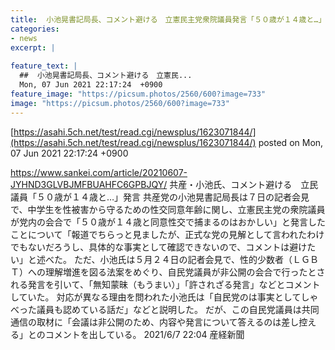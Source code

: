```yaml
---
title:  小池晃書記局長、コメント避ける　立憲民主党衆院議員発言「５０歳が１４歳と…」に  
categories:
- news
excerpt: |
  
feature_text: |
  ##  小池晃書記局長、コメント避ける　立憲民...
  Mon, 07 Jun 2021 22:17:24  +0900
feature_image: "https://picsum.photos/2560/600?image=733"
image: "https://picsum.photos/2560/600?image=733"
---
```


[https://asahi.5ch.net/test/read.cgi/newsplus/1623071844/](https://asahi.5ch.net/test/read.cgi/newsplus/1623071844/)
posted on Mon, 07 Jun 2021 22:17:24  +0900

<!--more-->

https://www.sankei.com/article/20210607-JYHND3GLVBJMFBUAHFC6GPBJQY/ 共産・小池氏、コメント避ける　立民議員「５０歳が１４歳と…」発言 共産党の小池晃書記局長は７日の記者会見で、中学生を性被害から守るための性交同意年齢に関し、立憲民主党の衆院議員が党内の会合で「５０歳が１４歳と同意性交で捕まるのはおかしい」と発言したことについて「報道でちらっと見ましたが、正式な党の見解として言われたわけでもないだろうし、具体的な事実として確認できないので、コメントは避けたい」と述べた。 ただ、小池氏は５月２４日の記者会見で、性的少数者（ＬＧＢＴ）への理解増進を図る法案をめぐり、自民党議員が非公開の会合で行ったとされる発言を引いて、「無知蒙昧（もうまい）」「許されざる発言」などとコメントしていた。 対応が異なる理由を問われた小池氏は「自民党のは事実としてしゃべった議員も認めている話だ」などと説明した。 だが、この自民党議員は共同通信の取材に「会議は非公開のため、内容や発言について答えるのは差し控える」とのコメントを出している。 2021/6/7 22:04 産経新聞
